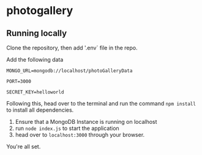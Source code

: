 # photogallery

## Running locally
Clone the repository, then add '.env` file in the repo.

Add the following data

`MONGO_URL=mongodb://localhost/photoGalleryData`

`PORT=3000`

`SECRET_KEY=helloworld`


Following this, head over to the terminal and run the command `npm install` to install all dependencies.
1. Ensure that a MongoDB Instance is running on localhost
2. run `node index.js` to start the application
3. head over to `localhost:3000` through your browser.

You're all set. 
